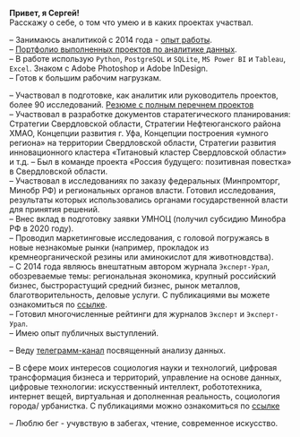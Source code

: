 **Привет, я Сергей!**   
Расскажу о себе, о том что умею и в каких проектах участвал. 

– Занимаюсь аналитикой с 2014 года - [опыт работы](https://github.com/SergeyZayakin/about-me/blob/main/job.md).     
– [Портфолио выполненных проектов по аналитике данных](https://github.com/SergeyZayakin/portfolio/blob/main/README.md).   
– В работе использую `Python`, `PostgreSQL` и `SQLite`, `MS Power BI` и `Tableau`, `Excel`. Знаком с Adobe Photoshop и Adobe InDesign.   
– Готов к большим рабочим нагрузкам.   
    
– Участвовал в подготовке, как аналитик или руководитель проектов, более 90 исследований. [Резюме с полным перечнем проектов](https://docs.google.com/spreadsheets/d/1-aoz2BlzqIXNrPgwyKxu2VqmRh-PPFJ27W0_di3_6rE/edit?usp=sharing)   
– Участвовал в разработке документов старатегического планирования: Стратегии Свердловской области, Стратегии Нефтеюганского района ХМАО, Концепции развития г. Уфа, Концепции построения «умного региона» на территории Свердловской области, Стратегии развития инновационного кластера «Титановый кластер Свердловской области» и т.д.
– Был в команде проекта «Россия будущего: позитивная повестка» в Свердловской области.   
– Участвовал в исследованиях по заказу федеральных (Минпромторг, Минобр РФ) и региональных органов власти. Готовил исследования, результаты которых использовались органами государственной власти для принятия решений.   
– Внес вклад в подготовку заявки УМНОЦ (получил субсидию Минобра РФ в 2020 году).   
– Проводил маркетинговые исследования, с головой погружаясь в новые незнакомые рынки (например, прокладок из кремнеорганической резины или аминокислот для животновдства).   
– С 2014 года являюсь внештатным автором журнала `Эксперт-Урал`, обозреваемые темы: региональная экономика, крупный российский бизнес, быстрорастущий средний бизнес, рынок металлов, благотворительность, деловые услуги. С публикациями вы можете ознакомиться по [ссылке](http://www.acexpert.ru/authors/zayakin-sergey.html).   
– Готовил многочисленные рейтинги для журналов `Эксперт` и `Эксперт-Урал`.   
– Имею опыт публичных выступлений. 

– Веду [телеграмм-канал](https://t.me/momsanalytics) посвященный анализу данных.    

– В сфере моих интересов социология науки и технологий, цифровая трансформация бизнеса и территорий, управление на основе данных, цифровые технологии: искусственный интеллект, робототехника, интернет вещей, виртуальная и дополненная реальность, социология города/ урбанистка. С публикациями можно ознакомиться по [ссылке](http://elibrary.ru/author_items.asp?authorid=837665)    

– Люблю бег - учувствую в забегах, чтение, современное искусство.    
